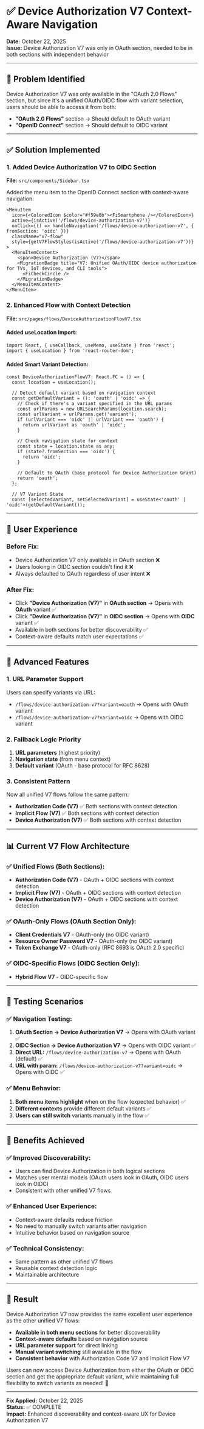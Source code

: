 # ✅ Device Authorization V7 Context-Aware Navigation

**Date:** October 22, 2025  
**Issue:** Device Authorization V7 was only in OAuth section, needed to be in both sections with independent behavior

---

## 🎯 **Problem Identified**

Device Authorization V7 was only available in the "OAuth 2.0 Flows" section, but since it's a unified OAuth/OIDC flow with variant selection, users should be able to access it from both:
- **"OAuth 2.0 Flows"** section → Should default to OAuth variant
- **"OpenID Connect"** section → Should default to OIDC variant

---

## ✅ **Solution Implemented**

### **1. Added Device Authorization V7 to OIDC Section**
**File:** `src/components/Sidebar.tsx`

Added the menu item to the OpenID Connect section with context-aware navigation:

```tsx
<MenuItem
  icon={<ColoredIcon $color="#f59e0b"><FiSmartphone /></ColoredIcon>}
  active={isActive('/flows/device-authorization-v7')}
  onClick={() => handleNavigation('/flows/device-authorization-v7', { fromSection: 'oidc' })}
  className="v7-flow"
  style={getV7FlowStyles(isActive('/flows/device-authorization-v7'))}
>
  <MenuItemContent>
    <span>Device Authorization (V7)</span>
    <MigrationBadge title="V7: Unified OAuth/OIDC device authorization for TVs, IoT devices, and CLI tools">
      <FiCheckCircle />
    </MigrationBadge>
  </MenuItemContent>
</MenuItem>
```

### **2. Enhanced Flow with Context Detection**
**File:** `src/pages/flows/DeviceAuthorizationFlowV7.tsx`

#### **Added useLocation Import:**
```tsx
import React, { useCallback, useMemo, useState } from 'react';
import { useLocation } from 'react-router-dom';
```

#### **Added Smart Variant Detection:**
```tsx
const DeviceAuthorizationFlowV7: React.FC = () => {
  const location = useLocation();
  
  // Detect default variant based on navigation context
  const getDefaultVariant = (): 'oauth' | 'oidc' => {
    // Check if there's a variant specified in the URL params
    const urlParams = new URLSearchParams(location.search);
    const urlVariant = urlParams.get('variant');
    if (urlVariant === 'oidc' || urlVariant === 'oauth') {
      return urlVariant as 'oauth' | 'oidc';
    }
    
    // Check navigation state for context
    const state = location.state as any;
    if (state?.fromSection === 'oidc') {
      return 'oidc';
    }
    
    // Default to OAuth (base protocol for Device Authorization Grant)
    return 'oauth';
  };
  
  // V7 Variant State
  const [selectedVariant, setSelectedVariant] = useState<'oauth' | 'oidc'>(getDefaultVariant());
```

---

## 🎯 **User Experience**

### **Before Fix:**
- Device Authorization V7 only available in OAuth section ❌
- Users looking in OIDC section couldn't find it ❌
- Always defaulted to OAuth regardless of user intent ❌

### **After Fix:**
- Click **"Device Authorization (V7)"** in **OAuth section** → Opens with **OAuth** variant ✅
- Click **"Device Authorization (V7)"** in **OIDC section** → Opens with **OIDC** variant ✅
- Available in both sections for better discoverability ✅
- Context-aware defaults match user expectations ✅

---

## 🚀 **Advanced Features**

### **1. URL Parameter Support**
Users can specify variants via URL:
- `/flows/device-authorization-v7?variant=oauth` → Opens with OAuth variant
- `/flows/device-authorization-v7?variant=oidc` → Opens with OIDC variant

### **2. Fallback Logic Priority**
1. **URL parameters** (highest priority)
2. **Navigation state** (from menu context)  
3. **Default variant** (OAuth - base protocol for RFC 8628)

### **3. Consistent Pattern**
Now all unified V7 flows follow the same pattern:
- **Authorization Code (V7)** ✅ Both sections with context detection
- **Implicit Flow (V7)** ✅ Both sections with context detection  
- **Device Authorization (V7)** ✅ Both sections with context detection

---

## 📊 **Current V7 Flow Architecture**

### **✅ Unified Flows (Both Sections):**
- **Authorization Code (V7)** - OAuth + OIDC sections with context detection
- **Implicit Flow (V7)** - OAuth + OIDC sections with context detection
- **Device Authorization (V7)** - OAuth + OIDC sections with context detection

### **✅ OAuth-Only Flows (OAuth Section Only):**
- **Client Credentials V7** - OAuth-only (no OIDC variant)
- **Resource Owner Password V7** - OAuth-only (no OIDC variant)
- **Token Exchange V7** - OAuth-only (RFC 8693 is OAuth 2.0 specific)

### **✅ OIDC-Specific Flows (OIDC Section Only):**
- **Hybrid Flow V7** - OIDC-specific flow

---

## 🧪 **Testing Scenarios**

### **✅ Navigation Testing:**
1. **OAuth Section → Device Authorization V7** → Opens with OAuth variant ✅
2. **OIDC Section → Device Authorization V7** → Opens with OIDC variant ✅
3. **Direct URL:** `/flows/device-authorization-v7` → Opens with OAuth (default) ✅
4. **URL with param:** `/flows/device-authorization-v7?variant=oidc` → Opens with OIDC ✅

### **✅ Menu Behavior:**
1. **Both menu items highlight** when on the flow (expected behavior) ✅
2. **Different contexts** provide different default variants ✅
3. **Users can still switch** variants manually in the flow ✅

---

## 🎯 **Benefits Achieved**

### **✅ Improved Discoverability:**
- Users can find Device Authorization in both logical sections
- Matches user mental models (OAuth users look in OAuth, OIDC users look in OIDC)
- Consistent with other unified V7 flows

### **✅ Enhanced User Experience:**
- Context-aware defaults reduce friction
- No need to manually switch variants after navigation
- Intuitive behavior based on navigation source

### **✅ Technical Consistency:**
- Same pattern as other unified V7 flows
- Reusable context detection logic
- Maintainable architecture

---

## 🎉 **Result**

Device Authorization V7 now provides the same excellent user experience as the other unified V7 flows:

- **Available in both menu sections** for better discoverability
- **Context-aware defaults** based on navigation source
- **URL parameter support** for direct linking
- **Manual variant switching** still available in the flow
- **Consistent behavior** with Authorization Code V7 and Implicit Flow V7

Users can now access Device Authorization from either the OAuth or OIDC section and get the appropriate default variant, while maintaining full flexibility to switch variants as needed! 🚀

---

**Fix Applied:** October 22, 2025  
**Status:** ✅ COMPLETE  
**Impact:** Enhanced discoverability and context-aware UX for Device Authorization V7